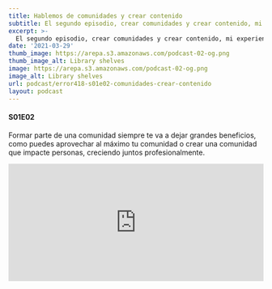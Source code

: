 ```yaml
---
title: Hablemos de comunidades y crear contenido
subtitle: El segundo episodio, crear comunidades y crear contenido, mi experiencia a lo largo de los años.
excerpt: >-
  El segundo episodio, crear comunidades y crear contenido, mi experiencia a lo largo de los años.
date: '2021-03-29'
thumb_image: https://arepa.s3.amazonaws.com/podcast-02-og.png
thumb_image_alt: Library shelves
image: https://arepa.s3.amazonaws.com/podcast-02-og.png
image_alt: Library shelves
url: podcast/error418-s01e02-comunidades-crear-contenido
layout: podcast
---
```


#### S01E02
Formar parte de una comunidad siempre te va a dejar grandes beneficios, como puedes aprovechar al máximo tu comunidad o crear una comunidad que impacte personas, creciendo juntos profesionalmente.

<iframe
  src="https://open.spotify.com/embed-podcast/episode/6ZbzB5v5n7vmCmw0mDq9rk"
  width="100%"
  height="232"
  frameBorder="0"
  title="Hablemos de comunidades y crear contenido"
  allowtransparency="true"
  allow="encrypted-media" 
/>
